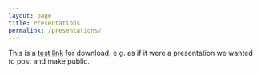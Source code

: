 ```yaml
---
layout: page
title: Presentations
permalink: /presentations/
---
```


This is a [test link](https://drive.google.com/open?id=1Aa5rWq8U8Xyof3QCovV9lklGBX_UTtc_M_AyfHN-sBc) for download, e.g. as if it were a presentation we wanted to post and make public.
